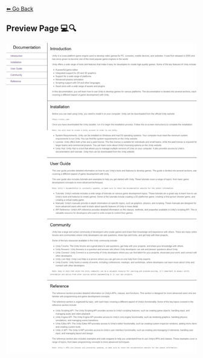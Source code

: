 [⬅ Go Back](https://github.com/JpMunhozOliveira/Responsive-Web-Design/blob/main/README.md)
## Preview Page 💻🔍

![Page Preview](https://github.com/JpMunhozOliveira/JpMunhozOliveira/blob/main/resources/images/freeCodeCamp/ResponsiveWebDesign/DocumentatioPage.jpeg)
